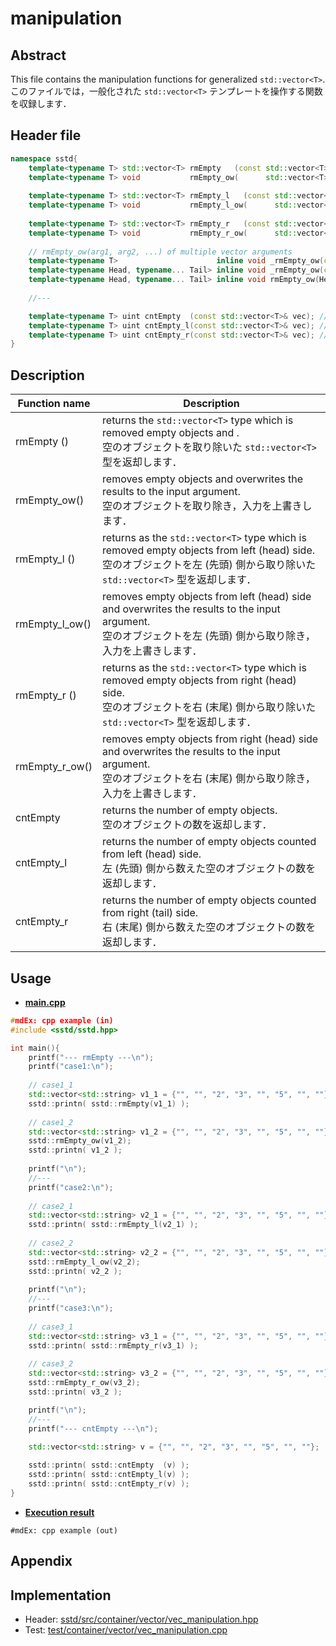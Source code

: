 # manipulation
## Abstract
This file contains the manipulation functions for generalized `std::vector<T>`.<br/>
このファイルでは，一般化された `std::vector<T>` テンプレートを操作する関数を収録します．

## Header file
```cpp
namespace sstd{
    template<typename T> std::vector<T> rmEmpty   (const std::vector<T>& vec); // remove empty elements
    template<typename T> void           rmEmpty_ow(      std::vector<T>& vec); // remove empty elements overwrite
    
    template<typename T> std::vector<T> rmEmpty_l   (const std::vector<T>& vec); // remove empty elements from left side
    template<typename T> void           rmEmpty_l_ow(      std::vector<T>& vec); // remove empty elements from left side overwrite
    
    template<typename T> std::vector<T> rmEmpty_r   (const std::vector<T>& vec); // remove empty elements from right side
    template<typename T> void           rmEmpty_r_ow(      std::vector<T>& vec); // remove empty elements from right side overwrite
    
    // rmEmpty_ow(arg1, arg2, ...) of multiple vector arguments
    template<typename T>                      inline void _rmEmpty_ow(const std::vector<bool>& v, std::vector<T>& head);
    template<typename Head, typename... Tail> inline void _rmEmpty_ow(const std::vector<bool>& v, Head&& head, Tail&&... tail);
    template<typename Head, typename... Tail> inline void rmEmpty_ow(Head&& head, Tail&&... tail);
    
    //---

    template<typename T> uint cntEmpty  (const std::vector<T>& vec); // count empty elements
    template<typename T> uint cntEmpty_l(const std::vector<T>& vec); // count empty elements from left side
    template<typename T> uint cntEmpty_r(const std::vector<T>& vec); // count empty elements from right side
}
```

## Description
| Function name | Description |
| ------------- | ----------- |
| rmEmpty   ()   | returns the `std::vector<T>` type which is removed empty objects and .<br>空のオブジェクトを取り除いた `std::vector<T>` 型を返却します． |
| rmEmpty_ow()   | removes empty objects and overwrites the results to the input argument.<br>空のオブジェクトを取り除き，入力を上書きします． |
| rmEmpty_l   () | returns as the `std::vector<T>` type which is removed empty objects from left (head) side.<br>空のオブジェクトを左 (先頭) 側から取り除いた `std::vector<T>` 型を返却します． |
| rmEmpty_l_ow() | removes empty objects from left (head) side and overwrites the results to the input argument.<br>空のオブジェクトを左 (先頭) 側から取り除き，入力を上書きします． |
| rmEmpty_r   () | returns as the `std::vector<T>` type which is removed empty objects from right (head) side.<br>空のオブジェクトを右 (末尾) 側から取り除いた `std::vector<T>` 型を返却します． |
| rmEmpty_r_ow() | removes empty objects from right (head) side and overwrites the results to the input argument.<br>空のオブジェクトを右 (末尾) 側から取り除き，入力を上書きします． |
| cntEmpty   | returns the number of empty objects.<br>空のオブジェクトの数を返却します． |
| cntEmpty_l | returns the number of empty objects counted from left (head) side.<br>左 (先頭) 側から数えた空のオブジェクトの数を返却します． |
| cntEmpty_r | returns the number of empty objects counted from right (tail) side.<br>右 (末尾) 側から数えた空のオブジェクトの数を返却します． |

## Usage
- <u>**main.cpp**</u>
```cpp
#mdEx: cpp example (in)
#include <sstd/sstd.hpp>

int main(){
    printf("--- rmEmpty ---\n");
    printf("case1:\n");
    
    // case1_1
    std::vector<std::string> v1_1 = {"", "", "2", "3", "", "5", "", ""};
    sstd::printn( sstd::rmEmpty(v1_1) );
    
    // case1_2
    std::vector<std::string> v1_2 = {"", "", "2", "3", "", "5", "", ""};
    sstd::rmEmpty_ow(v1_2);
    sstd::printn( v1_2 );
    
    printf("\n");
    //---
    printf("case2:\n");
    
    // case2_1
    std::vector<std::string> v2_1 = {"", "", "2", "3", "", "5", "", ""};
    sstd::printn( sstd::rmEmpty_l(v2_1) );
    
    // case2_2
    std::vector<std::string> v2_2 = {"", "", "2", "3", "", "5", "", ""};
    sstd::rmEmpty_l_ow(v2_2);
    sstd::printn( v2_2 );
    
    printf("\n");
    //---
    printf("case3:\n");
    
    // case3_1
    std::vector<std::string> v3_1 = {"", "", "2", "3", "", "5", "", ""};
    sstd::printn( sstd::rmEmpty_r(v3_1) );
    
    // case3_2
    std::vector<std::string> v3_2 = {"", "", "2", "3", "", "5", "", ""};
    sstd::rmEmpty_r_ow(v3_2);
    sstd::printn( v3_2 );

    printf("\n");
    //---
    printf("--- cntEmpty ---\n");

    std::vector<std::string> v = {"", "", "2", "3", "", "5", "", ""};
    
    sstd::printn( sstd::cntEmpty  (v) );
    sstd::printn( sstd::cntEmpty_l(v) );
    sstd::printn( sstd::cntEmpty_r(v) );
}
```
- <u>**Execution result**</u>
```
#mdEx: cpp example (out)
```

## Appendix

## Implementation
- Header: [sstd/src/container/vector/vec_manipulation.hpp](https://github.com/admiswalker/SubStandardLibrary-SSTD-/blob/master/sstd/src/container/vector/vec_manipulation.hpp)
- Test: [test/container/vector/vec_manipulation.cpp](https://github.com/admiswalker/SubStandardLibrary-SSTD-/blob/master/test/src_test/container/vector/vec_manipulation.cpp)
